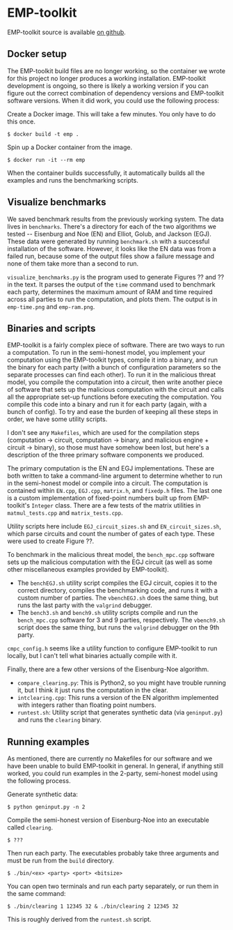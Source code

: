 # EMP-toolkit

EMP-toolkit source is available [on github](https://github.com/emp-toolkit).


## Docker setup

The EMP-toolkit build files are no longer working, so the container we wrote for this project no longer produces a working installation. EMP-toolkit development is ongoing, so there is likely a working version if you can figure out the correct combination of dependency versions and EMP-toolkit software versions. When it did work, you could use the following process:

Create a Docker image. This will take a few minutes. You only have to do this
once.
```
$ docker build -t emp .
```
Spin up a Docker container from the image. 
```
$ docker run -it --rm emp
```
When the container builds successfully, it automatically builds all the examples and runs the benchmarking scripts.

## Visualize benchmarks
We saved benchmark results from the previously working system. The data lives in `benchmarks`. There's a directory for each of the two algorithms we tested -- Eisenburg and Noe (EN) and Elliot, Golub, and Jackson (EGJ). These data were generated by running `benchmark.sh` with a successful installation of the software.
However, it looks like the EN data was from a failed run, because some of the output files show a failure message and none of them take more than a second to run.

`visualize_benchmarks.py` is the program used to generate Figures ?? and ?? in the text. It parses the output of the `time` command used to benchmark each party, determines the maximum amount of RAM and time required across all parties to run the computation, and plots them. The output is in `emp-time.png` and `emp-ram.png`.


## Binaries and scripts
EMP-toolkit is a fairly complex piece of software. There are two ways to run a computation. To run in the semi-honest model, you implement your computation using the EMP-toolkit types, compile it into a binary, and run the binary for each party (with a bunch of configuration parameters so the separate processes can find each other). To run it in the malicious threat model, you compile the computation into a _circuit_, then write another piece of software that sets up the malicious computation with the circuit and calls all the appropriate set-up functions before executing the computation. You compile this code into a binary and run it for each party (again, with a bunch of config). To try and ease the burden of keeping all these steps in order, we have some utility scripts.

I don't see any `Makefiles`, which are used for the compilation steps (computation -> circuit, computation -> binary, and malicious engine + circuit -> binary), so those must have somehow been lost, but here's a description of the three primary software components we produced.

The primary computation is the EN and EGJ implementations. These are both written to take a command-line argument to determine whether to run in the semi-honest model or compile into a circuit. The computation is contained within `EN.cpp`, `EGJ.cpp`, `matrix.h`, and `fixedp.h` files. The last one is a custom implementation of fixed-point numbers built up from EMP-toolkit's `Integer` class. There are a few tests of the matrix utilities in `matmul_tests.cpp` and `matrix_tests.cpp`. 

Utility scripts here include `EGJ_circuit_sizes.sh` and `EN_circuit_sizes.sh`, which parse circuits and count the number of gates of each type. These were used to create Figure ??.

To benchmark in the malicious threat model, the `bench_mpc.cpp` software sets up the malicious computation with the EGJ circuit (as well as some other miscellaneous examples provided by EMP-toolkit).
- The `benchEGJ.sh` utility script compiles the EGJ circuit, copies it to the correct directory, compiles the benchmarking code, and runs it with a custom number of parties.
The `vbenchEGJ.sh` does the same thing, but runs the last party with the `valgrind` debugger.
- The `bench3.sh` and `bench9.sh` utility scripts compile and run the `bench_mpc.cpp` software for 3 and 9 parties, respectively.
The `vbench9.sh` script does the same thing, but runs the `valgrind` debugger on the 9th party. 

`cmpc_config.h` seems like a utility function to configure EMP-toolkit to run locally, but I can't tell what binaries actually compile with it.

Finally, there are a few other versions of the Eisenburg-Noe algorithm.
- `compare_clearing.py`: This is Python2, so you might have trouble running it, but I think it just runs the computation in the clear.
- `intclearing.cpp`: This runs a version of the EN algorithm implemented with integers rather than floating point numbers. 
- `runtest.sh`: Utility script that generates synthetic data (via `geninput.py`) and runs the `clearing` binary.

## Running examples

As mentioned, there are currently no Makefiles for our software and we have been unable to build EMP-toolkit in general. 
In general, if anything still worked, you could run examples in the 2-party, semi-honest model using the following process.

Generate synthetic data:
```
$ python geninput.py -n 2
```
Compile the semi-honest version of Eisenburg-Noe into an executable called `clearing`.
```
$ ???
```

Then run each party. The executables probably take three arguments and must be run from the `build` directory.
```
$ ./bin/<ex> <party> <port> <bitsize>
```
You can open two terminals and run each party separately, or run them in the same command:
```
$ ./bin/clearing 1 12345 32 & ./bin/clearing 2 12345 32
```
This is roughly derived from the `runtest.sh` script.